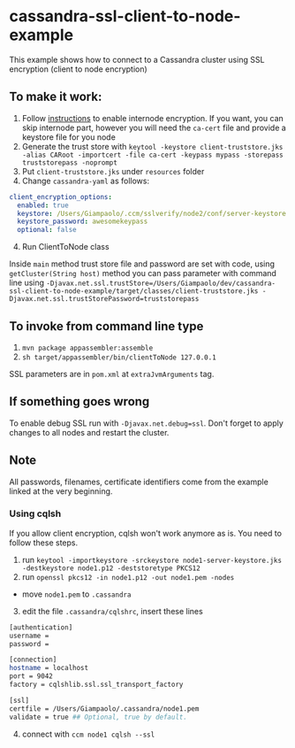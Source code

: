 # cassandra-ssl-client-to-node-example

This example shows how to connect to a Cassandra cluster using SSL encryption (client to node encryption)

## To make it work:

1. Follow [instructions](http://thelastpickle.com/blog/2015/09/30/hardening-cassandra-step-by-step-part-1-server-to-server.html) to enable internode encryption. If you want, you can skip internode part, however you will need the `ca-cert` file and provide a keystore file for you node
2. Generate the trust store with `keytool -keystore client-truststore.jks -alias CARoot -importcert -file ca-cert -keypass mypass -storepass truststorepass -noprompt`
3. Put `client-truststore.jks` under `resources` folder
4. Change `cassandra-yaml` as follows:
```yaml
client_encryption_options:
  enabled: true
  keystore: /Users/Giampaolo/.ccm/sslverify/node2/conf/server-keystore.jks
  keystore_password: awesomekeypass
  optional: false
```
4. Run ClientToNode class

Inside `main` method trust store file and password are set with code, using `getCluster(String host)` method you can pass parameter with command line using `-Djavax.net.ssl.trustStore=/Users/Giampaolo/dev/cassandra-ssl-client-to-node-example/target/classes/client-truststore.jks -Djavax.net.ssl.trustStorePassword=truststorepass`

## To invoke from command line type

1. `mvn package appassembler:assemble`
2. `sh target/appassembler/bin/clientToNode 127.0.0.1`

SSL parameters are in `pom.xml` at `extraJvmArguments` tag.

## If something goes wrong
To enable debug SSL run with `-Djavax.net.debug=ssl`. Don't forget to apply changes to all nodes and restart the cluster.

## Note
All passwords, filenames, certificate identifiers come from the example linked at the very beginning.


### Using cqlsh
If you allow client encryption, cqlsh won't work anymore as is. You need to follow these steps.

1. run `keytool -importkeystore -srckeystore node1-server-keystore.jks  -destkeystore node1.p12 -deststoretype PKCS12`
2. run `openssl pkcs12 -in node1.p12 -out node1.pem -nodes`
  * move `node1.pem` to `.cassandra`
3. edit the file `.cassandra/cqlshrc`, insert these lines
```bash
[authentication]
username =
password =

[connection]
hostname = localhost
port = 9042
factory = cqlshlib.ssl.ssl_transport_factory

[ssl]
certfile = /Users/Giampaolo/.cassandra/node1.pem
validate = true ## Optional, true by default.
```
4. connect with `ccm node1 cqlsh --ssl`


